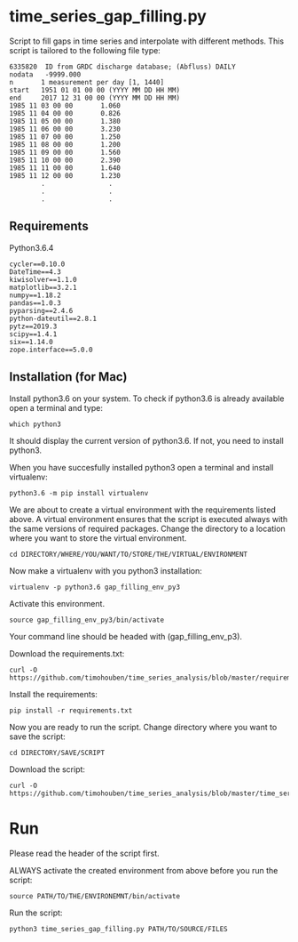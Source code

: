 # time_series_gap_filling.py
Script to fill gaps in time series and interpolate with different methods.
This script is tailored to the following file type:

```
6335820  ID from GRDC discharge database; (Abfluss) DAILY
nodata   -9999.000
n       1 measurement per day [1, 1440]
start   1951 01 01 00 00 (YYYY MM DD HH MM)
end     2017 12 31 00 00 (YYYY MM DD HH MM)
1985 11 03 00 00       1.060
1985 11 04 00 00       0.826
1985 11 05 00 00       1.380
1985 11 06 00 00       3.230
1985 11 07 00 00       1.250
1985 11 08 00 00       1.200
1985 11 09 00 00       1.560
1985 11 10 00 00       2.390
1985 11 11 00 00       1.640
1985 11 12 00 00       1.230
        .                .
        .                .
        .                .
```

## Requirements

Python3.6.4

```
cycler==0.10.0
DateTime==4.3
kiwisolver==1.1.0
matplotlib==3.2.1
numpy==1.18.2
pandas==1.0.3
pyparsing==2.4.6
python-dateutil==2.8.1
pytz==2019.3
scipy==1.4.1
six==1.14.0
zope.interface==5.0.0
```

## Installation (for Mac)

Install python3.6 on your system. To check if python3.6 is already available open a terminal and type:
```
which python3
```
It should display the current version of python3.6. If not, you need to install python3.

When you have succesfully installed python3 open a terminal and install virtualenv:
```
python3.6 -m pip install virtualenv
```
We are about to create a virtual environment with the requirements listed above. A virtual environment ensures that the script is executed always with the same versions of required packages. Change the directory to a location where you want to store the virtual environment.
```
cd DIRECTORY/WHERE/YOU/WANT/TO/STORE/THE/VIRTUAL/ENVIRONMENT
```
Now make a virtualenv with you python3 installation:
```
virtualenv -p python3.6 gap_filling_env_py3
```
Activate this environment.
```
source gap_filling_env_py3/bin/activate
```
Your command line should be headed with (gap_filling_env_p3).

Download the requirements.txt:
```
curl -O https://github.com/timohouben/time_series_analysis/blob/master/requirements.txt
```
Install the requirements:
```
pip install -r requirements.txt
```

Now you are ready to run the script.
Change directory where you want to save the script:
```
cd DIRECTORY/SAVE/SCRIPT
```
Download the script:
```
curl -O https://github.com/timohouben/time_series_analysis/blob/master/time_series_gap_filling.py
```

# Run
Please read the header of the script first.

ALWAYS activate the created environment from above before you run the script:
```
source PATH/TO/THE/ENVIRONEMNT/bin/activate
```
Run the script:
```
python3 time_series_gap_filling.py PATH/TO/SOURCE/FILES
```
